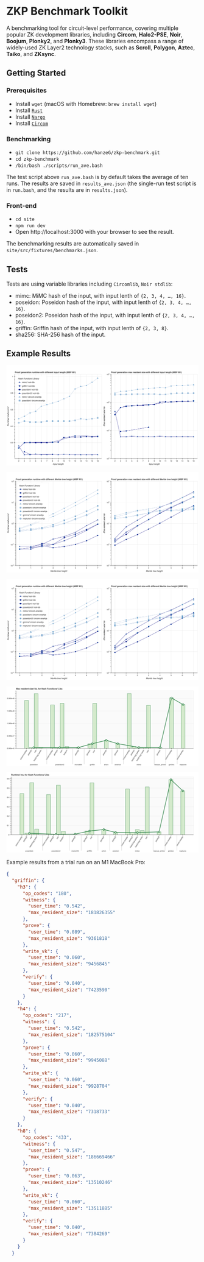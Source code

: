 # ZKP Benchmark Toolkit
A benchmarking tool for circuit-level performance, covering multiple popular ZK development libraries, including **Circom**, **Halo2-PSE**, **Noir**, **Boojum**, **Plonky2**, and **Plonky3**. These libraries encompass a range of widely-used ZK Layer2 technology stacks, such as **Scroll**, **Polygon**, **Aztec**, **Taiko**, and **ZKsync**.

## Getting Started

### Prerequisites

- Install `wget` (macOS with Homebrew: `brew install wget`)
- Install [`Rust`](https://www.rust-lang.org/tools/install)
- Install [`Nargo`](https://noir-lang.org/docs/getting_started/installation/)
- Install [`Circom`](https://github.com/iden3/circom)

### Benchmarking

- `git clone https://github.com/hanzeG/zkp-benchmark.git`
- `cd zkp-benchmark`
- `/bin/bash ./scripts/run_ave.bash`

The test script above `run_ave.bash` is by default takes the average of ten runs. The results are saved in `results_ave.json` (the single-run test script is in `run.bash`, and the results are in `results.json`).

### Front-end

- `cd site`
- `npm run dev`
- Open http://localhost:3000 with your browser to see the result.

The benchmarking results are automatically saved in `site/src/fixtures/benchmarks.json`.

## Tests

Tests are using variable libraries including `Circomlib`, `Noir stdlib`: 

- mimc: MiMC hash of the input, with input lenth of `{2, 3, 4, …, 16}`.
- poseidon: Poseidon hash of the input, with input lenth of `{2, 3, 4, …, 16}`.
- poseidon2: Poseidon hash of the input, with input lenth of `{2, 3, 4, …, 16}`.
- griffin: Griffin hash of the input, with input lenth of `{2, 3, 8}`.
- sha256: SHA-256 hash of the input.

## Example Results

![input_length_runtime_ram](figures/input_length_runtime_ram.png)

![merkle_tree_runtime_ram](figures/merkle_tree_runtime_ram.png)

![merkle_tree_runtime_ram](figures/merkle_tree_runtime_ram.png)

![ram](figures/ram.png)

![runtime](figures/runtime.png)

Example results from a trial run on an M1 MacBook Pro:

```json
{
  "griffin": {
    "h3": {
      "op_codes": "180",
      "witness": {
        "user_time": "0.542",
        "max_resident_size": "181826355"
      },
      "prove": {
        "user_time": "0.089",
        "max_resident_size": "9361818"
      },
      "write_vk": {
        "user_time": "0.060",
        "max_resident_size": "9456845"
      },
      "verify": {
        "user_time": "0.040",
        "max_resident_size": "7423590"
      }
    },
    "h4": {
      "op_codes": "217",
      "witness": {
        "user_time": "0.542",
        "max_resident_size": "182575104"
      },
      "prove": {
        "user_time": "0.060",
        "max_resident_size": "9945088"
      },
      "write_vk": {
        "user_time": "0.060",
        "max_resident_size": "9928704"
      },
      "verify": {
        "user_time": "0.040",
        "max_resident_size": "7318733"
      }
    },
    "h8": {
      "op_codes": "433",
      "witness": {
        "user_time": "0.547",
        "max_resident_size": "186669466"
      },
      "prove": {
        "user_time": "0.063",
        "max_resident_size": "13510246"
      },
      "write_vk": {
        "user_time": "0.060",
        "max_resident_size": "13511885"
      },
      "verify": {
        "user_time": "0.040",
        "max_resident_size": "7384269"
      }
    }
  }
